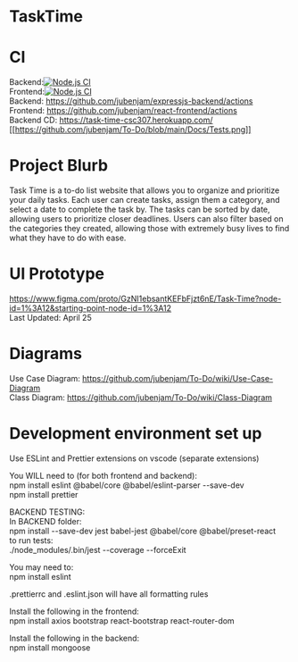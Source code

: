 # TaskTime

# CI
Backend:[![Node.js CI](https://github.com/jubenjam/expressjs-backend/actions/workflows/node.js.yml/badge.svg)](https://github.com/jubenjam/expressjs-backend/actions/workflows/node.js.yml)<br/>
Frontend:[![Node.js CI](https://github.com/jubenjam/react-frontend/actions/workflows/node.js.yml/badge.svg)](https://github.com/jubenjam/react-frontend/actions/workflows/node.js.yml)<br/>
Backend: https://github.com/jubenjam/expressjs-backend/actions<br/>
Frontend: https://github.com/jubenjam/react-frontend/actions<br/>
Backend CD: https://task-time-csc307.herokuapp.com/<br/>
[[https://github.com/jubenjam/To-Do/blob/main/Docs/Tests.png]]

# Project Blurb
Task Time is a to-do list website that allows you to organize and prioritize your daily tasks. Each user can create tasks, assign them a category, and select a date to complete the task by. The tasks can be sorted by date, allowing users to prioritize closer deadlines. Users can also filter based on the categories they created, allowing those with extremely busy lives to find what they have to do with ease.

# UI Prototype
https://www.figma.com/proto/GzNI1ebsantKEFbFjzt6nE/Task-Time?node-id=1%3A12&starting-point-node-id=1%3A12<br/>
Last Updated: April 25

# Diagrams
Use Case Diagram: https://github.com/jubenjam/To-Do/wiki/Use-Case-Diagram<br/>
Class Diagram: https://github.com/jubenjam/To-Do/wiki/Class-Diagram

# Development environment set up

Use ESLint and Prettier extensions on vscode (separate extensions)

You WILL need to (for both frontend and backend):<br/>
npm install eslint @babel/core @babel/eslint-parser --save-dev<br/>
npm install prettier

BACKEND TESTING:<br/>
In BACKEND folder:<br/>
npm install --save-dev jest babel-jest @babel/core @babel/preset-react<br/>
to run tests:<br/>
./node_modules/.bin/jest --coverage --forceExit

You may need to:<br/>
npm install eslint

.prettierrc and .eslint.json will have all formatting rules

Install the following in the frontend:<br/>
npm install axios bootstrap react-bootstrap react-router-dom

Install the following in the backend:<br/>
npm install mongoose
